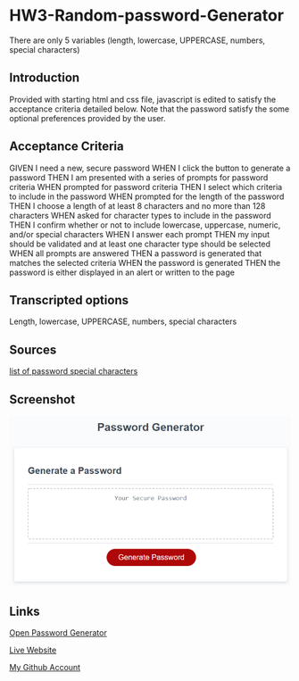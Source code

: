 # HW3-Random-password-Generator
There are only 5 variables (length, lowercase, UPPERCASE, numbers, special characters)

## Introduction
Provided with starting html and css file, javascript is edited to satisfy the acceptance criteria detailed below. 
Note that the password satisfy the some optional preferences provided by the user.

## Acceptance Criteria

GIVEN I need a new, secure password
WHEN I click the button to generate a password
THEN I am presented with a series of prompts for password criteria
WHEN prompted for password criteria
THEN I select which criteria to include in the password
WHEN prompted for the length of the password
THEN I choose a length of at least 8 characters and no more than 128 characters
WHEN asked for character types to include in the password
THEN I confirm whether or not to include lowercase, uppercase, numeric, and/or special characters
WHEN I answer each prompt
THEN my input should be validated and at least one character type should be selected
WHEN all prompts are answered
THEN a password is generated that matches the selected criteria
WHEN the password is generated
THEN the password is either displayed in an alert or written to the page

## Transcripted options

Length, lowercase, UPPERCASE, numbers, special characters

## Sources

[list of password special characters](https://www.owasp.org/index.php/Password_special_characters)



## Screenshot

![The Password Generator application displays a red button to "Generate Password".](./Assets/Screenshot.png)

## Links

[Open Password Generator](./Develop/index.html) 

[Live Website](https://hongnodie.github.io/HW3-Random-password-Generator/)  

[My Github Account](https://github.com/Hongnodie)